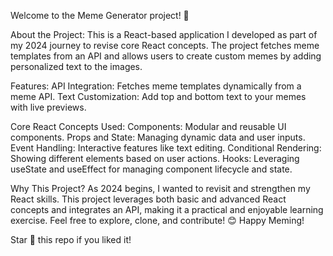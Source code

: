 Welcome to the Meme Generator project! 🎉

About the Project:
This is a React-based application I developed as part of my 2024 journey to revise core React concepts. The project fetches meme templates from an API and allows users to create custom memes by adding personalized text to the images.

Features:
API Integration: Fetches meme templates dynamically from a meme API.
Text Customization: Add top and bottom text to your memes with live previews.

Core React Concepts Used:
Components: Modular and reusable UI components.
Props and State: Managing dynamic data and user inputs.
Event Handling: Interactive features like text editing.
Conditional Rendering: Showing different elements based on user actions.
Hooks: Leveraging useState and useEffect for managing component lifecycle and state.

Why This Project?
As 2024 begins, I wanted to revisit and strengthen my React skills. This project leverages both basic and advanced React concepts and integrates an API, making it a practical and enjoyable learning exercise.
Feel free to explore, clone, and contribute! 😊
Happy Meming!

Star 🌟 this repo if you liked it!
